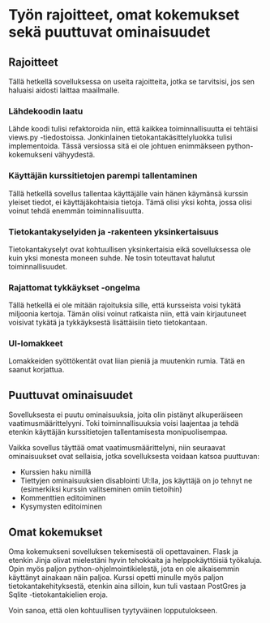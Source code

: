 # Työn rajoitteet, omat kokemukset sekä puuttuvat ominaisuudet

## Rajoitteet

Tällä hetkellä sovelluksessa on useita rajoitteita, jotka se tarvitsisi, jos sen haluaisi aidosti laittaa maailmalle. 

### Lähdekoodin laatu

Lähde koodi tulisi refaktoroida niin, että kaikkea toiminnallisuutta ei tehtäisi views.py -tiedostoissa. Jonkinlainen tietokantakäsittelyluokka 
tulisi implementoida. Tässä versiossa sitä ei ole johtuen enimmäkseen python-kokemukseni vähyydestä.

### Käyttäjän kurssitietojen parempi tallentaminen 

Tällä hetkellä sovellus tallentaa käyttäjälle vain hänen käymänsä kurssin yleiset tiedot, ei käyttäjäkohtaisia tietoja. Tämä olisi yksi kohta, jossa
olisi voinut tehdä enemmän toiminnallisuutta. 

### Tietokantakyselyiden ja -rakenteen yksinkertaisuus

Tietokantakyselyt ovat kohtuullisen yksinkertaisia eikä sovelluksessa ole kuin yksi monesta moneen suhde. Ne tosin toteuttavat halutut toiminnallisuudet.

### Rajattomat tykkäykset -ongelma

Tällä hetkellä ei ole mitään rajoituksia sille, että kursseista voisi tykätä miljoonia kertoja. Tämän olisi voinut ratkaista niin, että
vain kirjautuneet voisivat tykätä ja tykkäyksestä lisättäisiin tieto tietokantaan. 

### UI-lomakkeet 

Lomakkeiden syöttökentät ovat liian pieniä ja muutenkin rumia. Tätä en saanut korjattua.

## Puuttuvat ominaisuudet

Sovelluksesta ei puutu ominaisuuksia, joita olin pistänyt alkuperäiseen vaatimusmäärittelyyni. Toki toiminnallisuuksia voisi laajentaa ja 
tehdä etenkin käyttäjän kurssitietojen tallentamisesta monipuolisempaa. 

Vaikka sovellus täyttää omat vaatimusmäärittelyni, niin seuraavat ominaisuukset ovat sellaisia, jotka sovelluksesta voidaan katsoa puuttuvan:

* Kurssien haku nimillä 
* Tiettyjen ominaisuuksien disablointi UI:lla, jos käyttäjä on jo tehnyt ne (esimerkiksi kurssin valitseminen omiin tietoihin)
* Kommenttien editoiminen
* Kysymysten editoiminen

## Omat kokemukset

Oma kokemukseni sovelluksen tekemisestä oli opettavainen. Flask ja etenkin Jinja olivat mielestäni hyvin tehokkaita ja helppokäyttöisiä
työkaluja. Opin myös paljon python-ohjelmointikielestä, jota en ole aikaisemmin käyttänyt ainakaan näin paljoa. Kurssi opetti minulle myös
paljon tietokantakehityksestä, etenkin aina silloin, kun tuli vastaan PostGres ja Sqlite -tietokantakielien eroja. 

Voin sanoa, että olen kohtuullisen tyytyväinen lopputulokseen.


